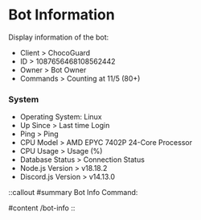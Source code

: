 # Bot Information

Display information of the bot:
- Client > ChocoGuard
- ID > 1087656468108562442
- Owner > Bot Owner
- Commands > Counting at 11/5 (80+)

### System
- Operating System: Linux
- Up Since > Last time Login
- Ping > Ping
- CPU Model > AMD EPYC 7402P 24-Core Processor
- CPU Usage > Usage (%)
- Database Status > Connection Status
- Node.js Version > v18.18.2
- Discord.js Version > v14.13.0

::callout
#summary
Bot Info Command:

#content
/bot-info
::
